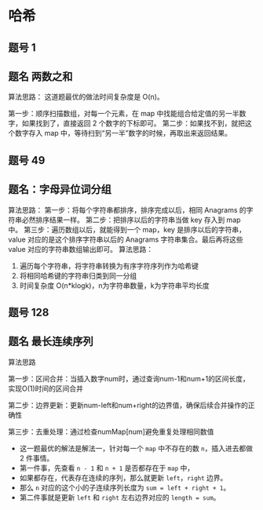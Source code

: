 # 哈希
## 题号 1 
## 题名 两数之和

算法思路：
这道题最优的做法时间复杂度是 O(n)。

第一步：顺序扫描数组，对每一个元素，在 map 中找能组合给定值的另一半数字，如果找到了，直接返回 2 个数字的下标即可。
第二步：如果找不到，就把这个数字存入 map 中，等待扫到“另一半”数字的时候，再取出来返回结果。

## 题号 49
## 题名：字母异位词分组


算法思路：
第一步：将每个字符串都排序，排序完成以后，相同 Anagrams 的字符串必然排序结果一样。
第二步：把排序以后的字符串当做 key 存入到 map 中。
第三步：遍历数组以后，就能得到一个 map，key 是排序以后的字符串，value 对应的是这个排序字符串以后的 Anagrams 字符串集合。最后再将这些 value 对应的字符串数组输出即可。
 算法思路：
 1. 遍历每个字符串，将字符串转换为有序字符序列作为哈希键
 2. 将相同哈希键的字符串归类到同一分组
 3. 时间复杂度 O(n*klogk)，n为字符串数量，k为字符串平均长度

## 题号 128 

## 题名 最长连续序列

算法思路

第一步：区间合并：当插入数字num时，通过查询num-1和num+1的区间长度，实现O(1)时间的区间合并

第二步：边界更新：更新num-left和num+right的边界值，确保后续合并操作的正确性

第三步：去重处理：通过检查numMap[num]避免重复处理相同数值

- 这一题最优的解法是解法一，针对每一个 `map` 中不存在的数 `n`，插入进去都做 2 件事情。
- 第一件事，先查看 `n - 1` 和 `n + 1` 是否都存在于 `map` 中，
- 如果都存在，代表存在连续的序列，那么就更新 `left`，`right` 边界。
- 那么 `n` 对应的这个小的子连续序列长度为 `sum = left + right + 1`。
- 第二件事就是更新 `left` 和 `right` 左右边界对应的 `length = sum`。